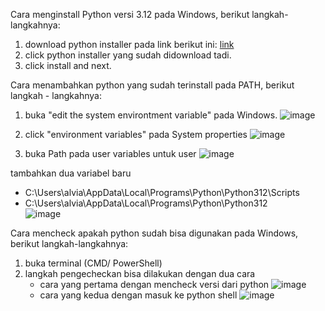 Cara menginstall Python versi 3.12 pada Windows, berikut langkah-langkahnya:
1. download python installer pada link berikut ini: [link](https://www.python.org/downloads/)
3. click python installer yang sudah didownload tadi.
4. click install and next.

Cara menambahkan python yang sudah terinstall pada PATH, berikut langkah - langkahnya:
1. buka "edit the system environtment variable" pada Windows.
   ![image](https://github.com/alvianpradentra/pertemuan1-basis-data/assets/148189829/73fce11b-1e20-4396-81d0-23c0c734aa10)

2. click "environment variables" pada System properties
   ![image](https://github.com/alvianpradentra/pertemuan1-basis-data/assets/148189829/d879be73-4969-4da3-a11c-554a53f1218c)
   
3. buka Path pada user variables untuk user
   ![image](https://github.com/alvianpradentra/pertemuan1-basis-data/assets/148189829/c61563e6-1725-4245-ab70-f0dd297b9df6)

tambahkan dua variabel baru
   - C:\Users\alvia\AppData\Local\Programs\Python\Python312\Scripts
   - C:\Users\alvia\AppData\Local\Programs\Python\Python312\
   ![image](https://github.com/alvianpradentra/pertemuan1-basis-data/assets/148189829/43d5a332-c0dc-4958-82c0-e2a883c6cd51)


Cara mencheck apakah python sudah bisa digunakan pada Windows, berikut langkah-langkahnya:
1. buka terminal (CMD/ PowerShell)
2. langkah pengecheckan bisa dilakukan dengan dua cara
   - cara yang pertama dengan mencheck versi dari python
     ![image](https://github.com/alvianpradentra/pertemuan1-basis-data/assets/148189829/64760571-4684-48dc-992f-cde256fa7496)
   - cara yang kedua dengan masuk ke python shell
     ![image](https://github.com/alvianpradentra/pertemuan1-basis-data/assets/148189829/62d88a40-17f4-48c5-b90d-1f3cbce23bb3)

